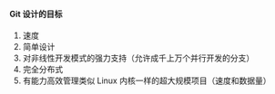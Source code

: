 #### Git 设计的目标
1. 速度
2. 简单设计
3. 对非线性开发模式的强力支持（允许成千上万个并行开发的分支）
4. 完全分布式
5. 有能力高效管理类似 Linux 内核一样的超大规模项目（速度和数据量）
